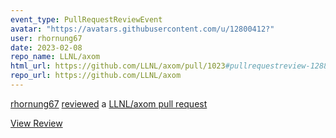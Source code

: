```yaml
---
event_type: PullRequestReviewEvent
avatar: "https://avatars.githubusercontent.com/u/12800412?"
user: rhornung67
date: 2023-02-08
repo_name: LLNL/axom
html_url: https://github.com/LLNL/axom/pull/1023#pullrequestreview-1288211446
repo_url: https://github.com/LLNL/axom
---
```


<a href='https://github.com/rhornung67' target='_blank'>rhornung67</a> <a href='https://github.com/LLNL/axom/pull/1023#pullrequestreview-1288211446' target='_blank'>reviewed</a> a <a href='https://github.com/LLNL/axom/pull/1023' target='_blank'>LLNL/axom pull request</a>

<small></small>

<a href='https://github.com/LLNL/axom/pull/1023#pullrequestreview-1288211446' target='_blank'>View Review</a>